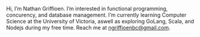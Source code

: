 Hi, I’m Nathan Griffioen.
I’m interested in functional programming, concurency, and database management.
I’m currently learning Computer Science at the University of Victoria, aswell as exploring GoLang, Scala, and Nodejs during my free time.
Reach me at ngriffioenbc@gmail.com.

